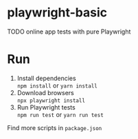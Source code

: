 # playwright-basic

TODO online app tests with pure Playwright

# Run

1. Install dependencies  
   `npm install` or `yarn install`
2. Download browsers  
   `npx playwright install `
3. Run Playwright tests  
   `npm run test` or `yarn run test`

Find more scripts in `package.json`
